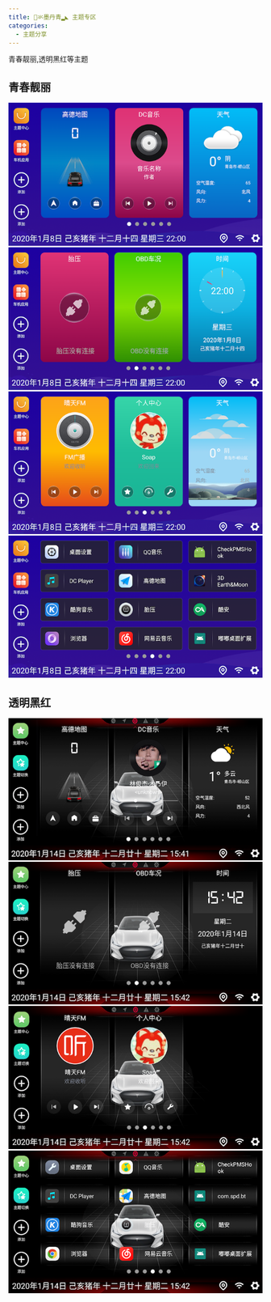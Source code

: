 ```yaml
---
title: 氺墨丹青▂◣ 主题专区
categories:
  - 主题分享
---
```


青春靓丽,透明黑红等主题

<!-- more -->

## 青春靓丽

![layout1](../../img/theme/smdq_qcll/1.png)
![layout1](../../img/theme/smdq_qcll/2.png)
![layout1](../../img/theme/smdq_qcll/3.png)
![layout1](../../img/theme/smdq_qcll/4.png)

## 透明黑红

![layout1](../../img/theme/smdq_hh/1.png)
![layout1](../../img/theme/smdq_hh/2.png)
![layout1](../../img/theme/smdq_hh/3.png)
![layout1](../../img/theme/smdq_hh/4.png)
